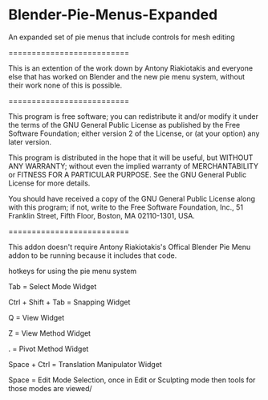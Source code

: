 Blender-Pie-Menus-Expanded
==========================

An expanded set of pie menus that include controls for mesh editing

==========================

This is an extention of the work down by Antony Riakiotakis and everyone else that has worked 
on Blender and the new pie menu system, without their work none of this is possible.

==========================

This program is free software; you can redistribute it and/or
modify it under the terms of the GNU General Public License
as published by the Free Software Foundation; either version 2
of the License, or (at your option) any later version.

This program is distributed in the hope that it will be useful,
but WITHOUT ANY WARRANTY; without even the implied warranty of
MERCHANTABILITY or FITNESS FOR A PARTICULAR PURPOSE.  See the
GNU General Public License for more details.

You should have received a copy of the GNU General Public License
along with this program; if not, write to the Free Software Foundation,
Inc., 51 Franklin Street, Fifth Floor, Boston, MA 02110-1301, USA.

==========================

This addon doesn't require Antony Riakiotakis's Offical Blender Pie Menu addon to be running because it includes that code.

hotkeys for using the pie menu system

Tab = Select Mode Widget

Ctrl + Shift + Tab = Snapping Widget

Q = View Widget

Z = View Method Widget

. = Pivot Method Widget

Space + Ctrl = Translation Manipulator Widget

Space = Edit Mode Selection, once in Edit or Sculpting mode then tools for those modes are viewed/


